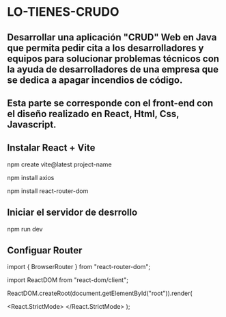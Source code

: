 # LO-TIENES-CRUDO
## Desarrollar una aplicación "CRUD" Web en Java que permita pedir cita a los desarrolladores y equipos para solucionar problemas técnicos con la ayuda de desarrolladores de una empresa que se dedica a apagar incendios de código.

## Esta parte se corresponde con el front-end con el diseño realizado en React, Html, Css, Javascript.

## Instalar React + Vite
npm create vite@latest project-name

npm install axios

npm install react-router-dom

## Iniciar el servidor de desrrollo
npm run dev

## Configuar Router

import { BrowserRouter } from "react-router-dom";

import ReactDOM from "react-dom/client";

ReactDOM.createRoot(document.getElementById("root")).render(

  <React.StrictMode>
    <BrowserRouter>
      <App />
    </BrowserRouter>
  </React.StrictMode>
);

